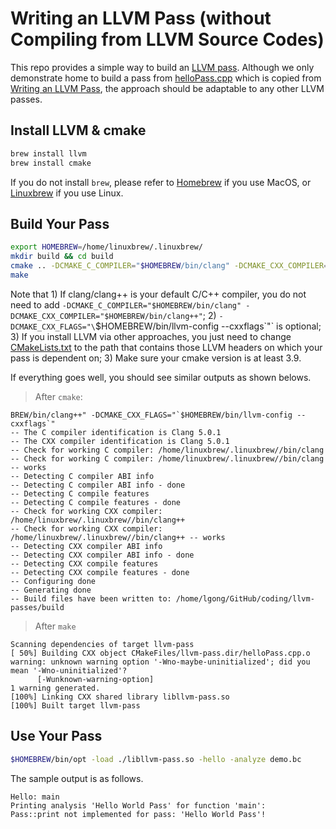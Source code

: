 # Writing an LLVM Pass (without Compiling from LLVM Source Codes) 

This repo provides a simple way to build an [LLVM pass](http://llvm.org/docs/WritingAnLLVMPass.html). 
Although we only demonstrate home to build a pass from [helloPass.cpp](helloPass.cpp) which is copied from [Writing an LLVM Pass](http://llvm.org/docs/WritingAnLLVMPass.html), the approach should be adaptable to any other LLVM passes.

## Install LLVM & cmake

```bash
brew install llvm
brew install cmake
```

If you do not install `brew`, please refer to [Homebrew](https://brew.sh/) if you use MacOS, or [Linuxbrew](http://linuxbrew.sh/) if you use Linux.

## Build Your Pass

```bash
export HOMEBREW=/home/linuxbrew/.linuxbrew/
mkdir build && cd build
cmake .. -DCMAKE_C_COMPILER="$HOMEBREW/bin/clang" -DCMAKE_CXX_COMPILER="$HOMEBREW/bin/clang++" -DCMAKE_CXX_FLAGS="`$HOMEBREW/bin/llvm-config --cxxflags`"
make
```

Note that 1) If clang/clang++ is your default C/C++ compiler, you do not need to add `-DCMAKE_C_COMPILER="$HOMEBREW/bin/clang" -DCMAKE_CXX_COMPILER="$HOMEBREW/bin/clang++"`; 2) 
`-DCMAKE_CXX_FLAGS="\`$HOMEBREW/bin/llvm-config --cxxflags\`"` is optional; 3) If you install 
LLVM via other approaches, you just need to change [CMakeLists.txt](CMakeLists.txt#L12) to the path that  contains those LLVM headers on which your pass is dependent on; 3) Make sure your cmake version is at least 3.9.


If everything goes well, you should see similar outputs as shown belows.

> After `cmake`:
```text
BREW/bin/clang++" -DCMAKE_CXX_FLAGS="`$HOMEBREW/bin/llvm-config --cxxflags`"
-- The C compiler identification is Clang 5.0.1
-- The CXX compiler identification is Clang 5.0.1
-- Check for working C compiler: /home/linuxbrew/.linuxbrew//bin/clang
-- Check for working C compiler: /home/linuxbrew/.linuxbrew//bin/clang -- works
-- Detecting C compiler ABI info
-- Detecting C compiler ABI info - done
-- Detecting C compile features
-- Detecting C compile features - done
-- Check for working CXX compiler: /home/linuxbrew/.linuxbrew//bin/clang++
-- Check for working CXX compiler: /home/linuxbrew/.linuxbrew//bin/clang++ -- works
-- Detecting CXX compiler ABI info
-- Detecting CXX compiler ABI info - done
-- Detecting CXX compile features
-- Detecting CXX compile features - done
-- Configuring done
-- Generating done
-- Build files have been written to: /home/lgong/GitHub/coding/llvm-passes/build
```

> After `make`
```text
Scanning dependencies of target llvm-pass
[ 50%] Building CXX object CMakeFiles/llvm-pass.dir/helloPass.cpp.o
warning: unknown warning option '-Wno-maybe-uninitialized'; did you mean '-Wno-uninitialized'?
      [-Wunknown-warning-option]
1 warning generated.
[100%] Linking CXX shared library libllvm-pass.so
[100%] Built target llvm-pass
```

## Use Your Pass

```bash
$HOMEBREW/bin/opt -load ./libllvm-pass.so -hello -analyze demo.bc
```

The sample output is as follows.

```text
Hello: main
Printing analysis 'Hello World Pass' for function 'main':
Pass::print not implemented for pass: 'Hello World Pass'!
```